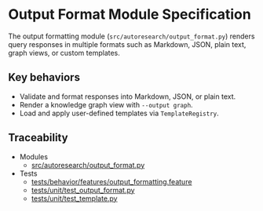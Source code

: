 # Output Format Module Specification

The output formatting module (`src/autoresearch/output_format.py`)
renders query responses in multiple formats such as Markdown, JSON,
plain text, graph views, or custom templates.

## Key behaviors

- Validate and format responses into Markdown, JSON, or plain text.
- Render a knowledge graph view with `--output graph`.
- Load and apply user-defined templates via `TemplateRegistry`.

## Traceability

- Modules
  - [src/autoresearch/output_format.py][m1]
- Tests
  - [tests/behavior/features/output_formatting.feature][t1]
  - [tests/unit/test_output_format.py][t2]
  - [tests/unit/test_template.py][t3]

[m1]: ../../src/autoresearch/output_format.py
[t1]: ../../tests/behavior/features/output_formatting.feature
[t2]: ../../tests/unit/test_output_format.py
[t3]: ../../tests/unit/test_template.py

